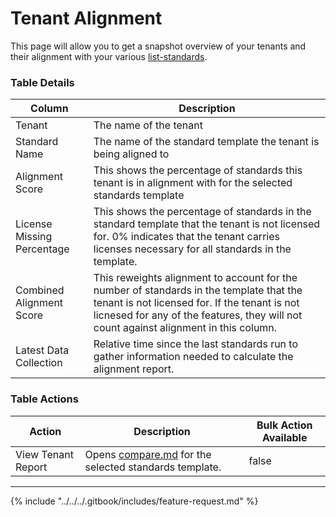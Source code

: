 # Tenant Alignment

This page will allow you to get a snapshot overview of your tenants and their alignment with your various [list-standards](list-standards/ "mention").

### Table Details

| Column                     | Description                                                                                                                                                                                                                       |
| -------------------------- | --------------------------------------------------------------------------------------------------------------------------------------------------------------------------------------------------------------------------------- |
| Tenant                     | The name of the tenant                                                                                                                                                                                                            |
| Standard Name              | The name of the standard template the tenant is being aligned to                                                                                                                                                                  |
| Alignment Score            | This shows the percentage of standards this tenant is in alignment with for the selected standards template                                                                                                                       |
| License Missing Percentage | This shows the percentage of standards in the standard template that the tenant is not licensed for. 0% indicates that the tenant carries licenses necessary for all standards in the template.                                   |
| Combined Alignment Score   | This reweights alignment to account for the number of standards in the template that the tenant is not licensed for. If the tenant is not licnesed for any of the features, they will not count against alignment in this column. |
| Latest Data Collection     | Relative time since the last standards run to gather information needed to calculate the alignment report.                                                                                                                        |

### Table Actions

<table><thead><tr><th>Action</th><th>Description</th><th data-type="checkbox">Bulk Action Available</th></tr></thead><tbody><tr><td>View Tenant Report</td><td>Opens <a data-mention href="compare.md">compare.md</a> for the selected standards template.</td><td>false</td></tr></tbody></table>

***

{% include "../../../.gitbook/includes/feature-request.md" %}

